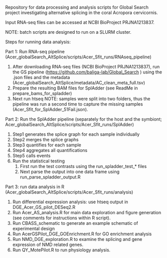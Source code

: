 Repository for data processing and analysis scripts for Global Search project investigating alternative splicing in the coral Acropora cervicornis.

Input RNA-seq files can be accessed at NCBI BioProject PRJNA1213837.

NOTE: batch scripts are designed to run on a SLURM cluster.

Steps for running data analysis:

Part 1: Run RNA-seq pipeline (Acer_globalSearch_AltSplice/scripts/Acer_Sfit_runs/RNAseq_pipeline)

1. After downloading RNA-seq files (NCBI BioProject PRJNA1213837), run the GS pipeline (https://github.com/baliga-lab/Global_Search ) using the .json files and the metadata (Acer_globalSearch_AltSplice/metadata/AC_clean_meta_full.tsv)
2. Prepare the resulting BAM files for SplAdder (see ReadMe in prepare_bams_for_spladder)
3. Next run htseq
   NOTE: samples were split into two folders, thus the pipeline was run a second time to capture the missing samples (Acer_Sfit_for_SplAdder_51Fail.json). 

Part 2: Run the SplAdder pipeline (separately for the host and the symbiont; Acer_globalSearch_AltSplice/scripts/Acer_Sfit_runs/SplAdder)
1. Step1 generates the splice graph for each sample individually 
2. Step2 merges the splice graphs
3. Step3 quantifies for each sample
4. Step4 aggregates all quantifications
5. Step5 calls events
6. Run the statistical testing
    1. First run the test contrasts using the run_spladder_test_* files
    2. Next parse the output into one data frame using run_parse_spladder_output.R

Part 3: run data analysis in R (Acer_globalSearch_AltSplice/scripts/Acer_Sfit_runs/analysis)
1. Run differential expression analysis: use htseq output in DGE_Acer_GS_pilot_DESeq2.R
2. Run Acer_AS_analysis.R for main data exploration and figure generation (see comments for instructions within R script).
3. Run CBASS_schematic to generate an example schematic of experimental design
4.  Run AcerGSPilot_DGE_GOEnrichment.R for GO enrichment analysis
5. Run NMD_DGE_exploration.R to examine the splicing and gene expression of NMD related genes.
6. Run QY_MotePilot.R to run physiology analysis.




